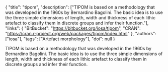 {
  "title": "tipom",
  "description": ["TIPOM is based on a methodology that was developed in the 1960s by Bernardino Bagolini. The basic idea is to use the three simple dimensions of length, width and thickness of each lithic artefact to classify them in discrete groups and infer their function."],
  "links": {
    "BitBucket": "https://bitbucket.org/iosa/tipom",
    "CRAN": "https://cran.r-project.org/web/packages/tipom/index.html"
  },
  "authors": ["iosa"],
  "tags": ["Artefact morphology"],
  "doi": null
}

<!-- Generated by csv2md.R – do not edit by hand -->

TIPOM is based on a methodology that was developed in the 1960s by Bernardino Bagolini. The basic idea is to use the three simple dimensions of length, width and thickness of each lithic artefact to classify them in discrete groups and infer their function.